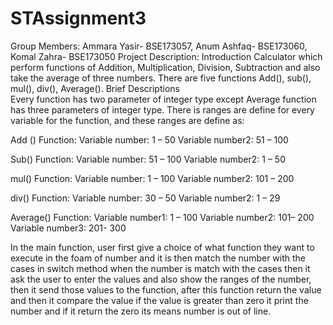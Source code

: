 # STAssignment3
Group Members:
Ammara Yasir- BSE173057, Anum Ashfaq- BSE173060, Komal Zahra- BSE173050
Project Description:
Introduction
Calculator which perform functions of Addition, Multiplication, Division, Subtraction and also take the average of three numbers. There are five functions Add(), sub(), mul(), div(), Average().
Brief Descriptions  
 Every function has two parameter of integer type except Average function has three parameters of integer type. There is ranges are define for every variable for the function, and these ranges are define as: 

Add () Function: 
Variable number: 1 – 50 
Variable number2: 51 – 100 

Sub() Function: 
Variable number: 51 – 100 
Variable number2: 1 – 50 

mul() Function: 
Variable number: 1 – 100 
Variable number2: 101 – 200 

div() Function: 
Variable number: 30 – 50 
Variable number2: 1 – 29 

Average() Function: 
Variable number1: 1 – 100 
Variable number2: 101– 200 
Variable number3: 201- 300

 In the main function, user first give a choice of what function they want to execute in the foam of number and it is then match the number with the cases in switch method when the number is match with the cases then it ask the user to enter the values and also show the ranges of the number, then it send those values to the function, after this function return the value and then it compare the value if the value is greater than zero it print the number and if it return the zero its means number is out of line. 
